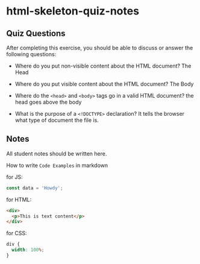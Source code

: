 # html-skeleton-quiz-notes

## Quiz Questions

After completing this exercise, you should be able to discuss or answer the following questions:

- Where do you put non-visible content about the HTML document? The Head

- Where do you put visible content about the HTML document? The Body

- Where do the `<head>` and `<body>` tags go in a valid HTML document? the head goes above the body

- What is the purpose of a `<!DOCTYPE>` declaration? It tells the browser what type of document the file is.

## Notes

All student notes should be written here.

How to write `Code Examples` in markdown

for JS:

```javascript
const data = 'Howdy';
```

for HTML:

```html
<div>
  <p>This is text content</p>
</div>
```

for CSS:

```css
div {
  width: 100%;
}
```
